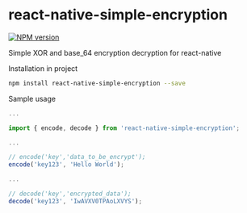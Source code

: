 # react-native-simple-encryption
[![NPM version](https://img.shields.io/npm/v/react-native-simple-encryption.svg?style=flat-square)](https://www.npmjs.com/package/react-native-simple-encryption)

Simple XOR and base_64 encryption decryption for react-native

Installation in project
```bash
npm install react-native-simple-encryption --save
```

Sample usage
```javascript
...

import { encode, decode } from 'react-native-simple-encryption';

...

// encode('key','data_to_be_encrypt');
encode('key123', 'Hello World');

...

// decode('key','encrypted_data');
decode('key123', 'IwAVXV0TPAoLXVYS');
```
